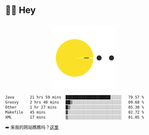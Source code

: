 
# 👋🏻 Hey
<div align="center">
	<br>
	<img src="https://raw.githubusercontent.com/Aniket965/Aniket965/master/pacman.svg?sanitize=true" width="200" height="200">
	<br>
</div>

<!--START_SECTION:waka-->
```text
Java       21 hrs 59 mins  ████████████████████░░░░░   79.57 % 
Groovy     2 hrs 40 mins   ██▒░░░░░░░░░░░░░░░░░░░░░░   09.68 % 
Other      1 hr 27 mins    █▒░░░░░░░░░░░░░░░░░░░░░░░   05.30 % 
Makefile   45 mins         ▓░░░░░░░░░░░░░░░░░░░░░░░░   02.72 % 
XML        17 mins         ▒░░░░░░░░░░░░░░░░░░░░░░░░   01.05 % 
```
<!--END_SECTION:waka-->

 ➡️  来我的网站瞧瞧吗？[这里](https://www.shaolongfei.com)
